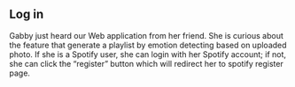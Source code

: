 ## Log in

Gabby just heard our Web application from her friend. She is curious about the feature that generate a playlist by emotion detecting based on uploaded photo. If she is a Spotify user, she can login with her Spotify account; if not, she can click the “register” button which will redirect her to spotify register page.
